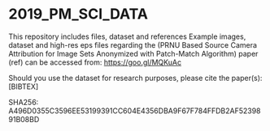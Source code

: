 # 2019_PM_SCI_DATA
This repository includes files, dataset and references  Example images, dataset and high-res eps files regarding the (PRNU Based Source Camera Attribution for Image Sets Anonymized with Patch-Match Algorithm) paper (ref) can be accessed from: https://goo.gl/MQKuAc

Should you use the dataset for research purposes, please cite the paper(s):
[BIBTEX]

SHA256: A496D0355C3596EE53199391CC604E4356DBA9F67F784FFDB2AF5239891B08BD

